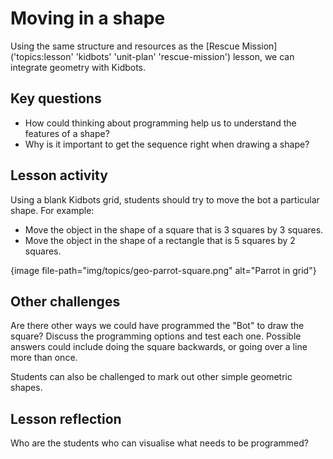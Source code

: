 # Moving in a shape

Using the same structure and resources as the [Rescue Mission]('topics:lesson' 'kidbots' 'unit-plan' 'rescue-mission') lesson, we can integrate geometry with Kidbots.

## Key questions

-   How could thinking about programming help us to understand the features of a shape?
-   Why is it important to get the sequence right when drawing a shape?

## Lesson activity

Using a blank Kidbots grid, students should try to move the bot a particular shape.
For example:

- Move the object in the shape of a square that is 3 squares by 3 squares.
- Move the object in the shape of a rectangle that is 5 squares by 2 squares.

{image file-path="img/topics/geo-parrot-square.png" alt="Parrot in grid"}

## Other challenges

Are there other ways we could have programmed the "Bot" to draw the square?
Discuss the programming options and test each one.
Possible answers could include doing the square backwards, or going over a line more than once.

Students can also be challenged to mark out other simple geometric shapes.

## Lesson reflection

Who are the students who can visualise what needs to be programmed?
